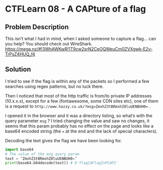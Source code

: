 # CTFLearn 08 - A CAPture of a flag
## Problem Description
This isn’t what I had in mind, when I asked someone to capture a flag… can you help? You should check out WireShark. https://mega.nz/#!3WhAWKwR!1T9cw2srN2CeOQWeuCm0ZVXgwk-E2v-TrPsZ4HUQ_f4

## Solution
I tried to see if the flag is within any of the packets so I performed a few searches using regex patterns, but no luck there. 

Then I noticed that most of the http traffic is from/to private IP addresses (10.x.x.x), except for a few (fontawesome, some CDN sites etc), one of them is a request to 
`http://www.hazzy.co.uk/?msg=ZmxhZ3tBRmxhZ0luUENBUH0=` . 

I opened it in the browser and it was a directory listing, so what’s with the query parameter `msg` ? I tried changing the value and saw no changes, it seems that this param probably has no effect on the page and looks like a base64 encoded string (the `=` at the end and the lack of special characters). 

Decoding the text gives the flag we have been looking for.

```python
import base64
# The value of the msg query param
text = ‘ZmxhZ3tBRmxhZ0luUENBUH0=’
print(base64.b64decode(text)) # b'flag{AFlagInPCAP}'
```